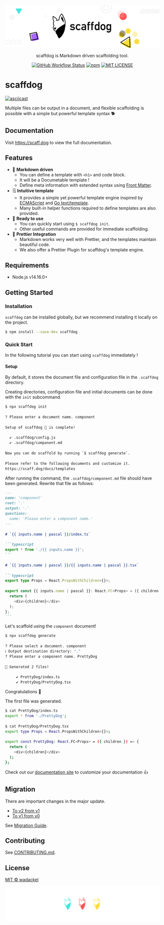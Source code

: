 ![scaffdog](https://github.com/scaffdog/artwork/raw/main/repo-banner.png)

<p align="center">
  scaffdog is Markdown driven scaffolding tool.
</p>

<p align="center">
  <a href="https://github.com/scaffdog/scaffdog/actions?workflow=CI"><img src="https://img.shields.io/github/workflow/status/scaffdog/scaffdog/CI?logo=github&style=flat-square" alt="GitHub Workflow Status" /></a>
  <a href="https://www.npmjs.com/package/scaffdog"><img src="https://img.shields.io/npm/v/scaffdog?style=flat-square" alt="npm" /></a>
  <a href="./LICENSE"><img src="https://img.shields.io/github/license/scaffdog/scaffdog?label=license&style=flat-square" alt="MIT LICENSE" /></a>
</p>

# scaffdog

[![asciicast](https://asciinema.org/a/Az6hGIB1NWBZlKs3hhpYYu3XX.svg)](https://asciinema.org/a/Az6hGIB1NWBZlKs3hhpYYu3XX)

Multiple files can be output in a document, and flexible scaffolding is possible with a simple but powerful template syntax :dog2:

## Documentation

Visit https://scaff.dog to view the full documentation.

## Features

- :pencil: **Markdown driven**
  - You can define a template with `<h1>` and code block.
  - It will be a Documetable template !
  - Define meta information with extended syntax using [Front Matter](https://jekyllrb.com/docs/front-matter/).
- :spiral_notepad: **Intuitive template**
  - It provides a simple yet powerful template engine inspired by [ECMAScript](https://tc39.es/ecma262/) and [Go text/template](https://pkg.go.dev/text/template).
  - Many built-in helper functions required to define templates are also provided.
- :rocket: **Ready to use**
  - You can quickly start using `$ scaffdog init`.
  - Other useful commands are provided for immediate scaffolding.
- :nail_care: **Prettier Integration**
  - Markdown works very well with Prettier, and the templates maintain beautiful code.
  - We also offer a Prettier Plugin for scaffdog's template engine.

## Requirements

- Node.js v14.16.0+

## Getting Started

### Installation

`scaffdog` can be installed globally, but we recommend installing it locally on the project.

```bash
$ npm install --save-dev scaffdog
```

### Quick Start

In the following tutorial you can start using `scaffdog` immediately !

#### Setup

By default, it stores the document file and configuration file in the `.scaffdog` directory.

Creating directories, configuration file and initial documents can be done with the `init` subcommand.

```bash
$ npx scaffdog init

? Please enter a document name. component

Setup of scaffdog 🐶 is complete!

  ✔ .scaffdog/config.js
  ✔ .scaffdog/component.md

Now you can do scaffold by running `$ scaffdog generate`.

Please refer to the following documents and customize it.
https://scaff.dog/docs/templates
```

After running the command, the `.scaffdog/component.md` file should have been generated. Rewrite that file as follows:

````markdown
---
name: 'component'
root: '.'
output: '.'
questions:
  name: 'Please enter a component name.'
---

# `{{ inputs.name | pascal }}/index.ts`

```typescript
export * from './{{ inputs.name }}';
```

# `{{ inputs.name | pascal }}/{{ inputs.name | pascal }}.tsx`

```typescript
export type Props = React.PropsWithChildren<{}>;

export const {{ inputs.name | pascal }}: React.FC<Props> = ({ children }) => {
  return (
    <div>{children}</div>
  );
};
```
````

Let's scaffold using the `component` document!

```bash
$ npx scaffdog generate

? Please select a document. component
ℹ Output destination directory: "."
? Please enter a component name. PrettyDog

🐶 Generated 2 files!

     ✔ PrettyDog/index.ts
     ✔ PrettyDog/PrettyDog.tsx
```

Congratulations :tada:

The first file was generated.

```bash
$ cat PrettyDog/index.ts
export * from './PrettyDog';

$ cat PrettyDog/PrettyDog.tsx
export type Props = React.PropsWithChildren<{}>;

export const PrettyDog: React.FC<Props> = ({ children }) => {
  return (
    <div>{children}</div>
  );
};
```

Check out our [documentation site](https://scaff.dog/docs/templates) to customize your documentation :+1:

## Migration

There are important changes in the major update.

- [To v2 from v1](/MIGRATION.md#to-v2-from-v1)
- [To v1 from v0](/MIGRATION.md#to-v1-from-v0)

See [Migration Guide](/MIGRATION.md).

## Contributing

See [CONTRIBUTING.md](/CONTRIBUTING.md).

## License

[MIT © wadackel](/LICENSE)

![Thank you for reading!](https://github.com/scaffdog/artwork/raw/main/repo-footer.png)
